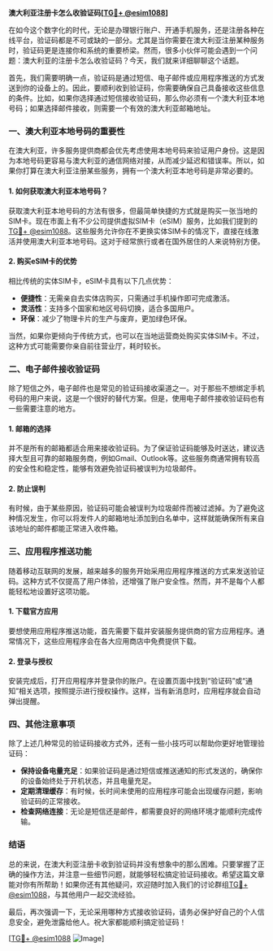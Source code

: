 **澳大利亚注册卡怎么收验证码[[TG💪+ @esim1088](https://t.me/s/esim1088)]**

在如今这个数字化的时代，无论是办理银行账户、开通手机服务，还是注册各种在线平台，验证码都是不可或缺的一部分。尤其是当你需要在澳大利亚注册某种服务时，验证码更是连接你和系统的重要桥梁。然而，很多小伙伴可能会遇到一个问题：澳大利亚的注册卡怎么收验证码？今天，我们就来详细聊聊这个话题。

首先，我们需要明确一点，验证码是通过短信、电子邮件或应用程序推送的方式发送到你的设备上的。因此，要顺利收到验证码，你需要确保自己具备接收这些信息的条件。比如，如果你选择通过短信接收验证码，那么你必须有一个澳大利亚本地号码；如果选择邮件接收，则需要一个有效的澳大利亚邮箱地址。

### **一、澳大利亚本地号码的重要性**

在澳大利亚，许多服务提供商都会优先考虑使用本地号码来验证用户身份。这是因为本地号码更容易与澳大利亚的通信网络对接，从而减少延迟和错误率。所以，如果你打算在澳大利亚注册某些服务，拥有一个澳大利亚本地号码是非常必要的。

#### **1. 如何获取澳大利亚本地号码？**

获取澳大利亚本地号码的方法有很多，但最简单快捷的方式就是购买一张当地的SIM卡。现在市面上有不少公司提供虚拟SIM卡（eSIM）服务，比如我们提到的[TG💪+ @esim1088](https://t.me/s/esim1088)。这些服务允许你在不更换实体SIM卡的情况下，直接在线激活并使用澳大利亚本地号码。这对于经常旅行或者在国外居住的人来说特别方便。

#### **2. 购买eSIM卡的优势**

相比传统的实体SIM卡，eSIM卡具有以下几点优势：

- **便捷性**：无需亲自去实体店购买，只需通过手机操作即可完成激活。
- **灵活性**：支持多个国家和地区号码切换，适合多国用户。
- **环保**：减少了物理卡片的生产与废弃，更加绿色环保。

当然，如果你更倾向于传统方式，也可以在当地运营商处购买实体SIM卡。不过，这种方式可能需要你亲自前往营业厅，耗时较长。

### **二、电子邮件接收验证码**

除了短信之外，电子邮件也是常见的验证码接收渠道之一。对于那些不想绑定手机号码的用户来说，这是一个很好的替代方案。但是，使用电子邮件接收验证码也有一些需要注意的地方。

#### **1. 邮箱的选择**

并不是所有的邮箱都适合用来接收验证码。为了保证验证码能够及时送达，建议选择大型且可靠的邮箱服务商，例如Gmail、Outlook等。这些服务商通常拥有较高的安全性和稳定性，能够有效避免验证码被误判为垃圾邮件。

#### **2. 防止误判**

有时候，由于某些原因，验证码可能会被误判为垃圾邮件而被过滤掉。为了避免这种情况发生，你可以将发件人的邮箱地址添加到白名单中，这样就能确保所有来自该地址的邮件都能正常进入收件箱。

### **三、应用程序推送功能**

随着移动互联网的发展，越来越多的服务开始采用应用程序推送的方式来发送验证码。这种方式不仅提高了用户体验，还增强了账户安全性。然而，并不是每个人都能轻松地设置好这项功能。

#### **1. 下载官方应用**

要想使用应用程序推送功能，首先需要下载并安装服务提供商的官方应用程序。通常情况下，这些应用程序会在各大应用商店中免费提供下载。

#### **2. 登录与授权**

安装完成后，打开应用程序并登录你的账户。在设置页面中找到“验证码”或“通知”相关选项，按照提示进行授权操作。这样，当有新消息时，应用程序就会自动弹出提醒。

### **四、其他注意事项**

除了上述几种常见的验证码接收方式外，还有一些小技巧可以帮助你更好地管理验证码：

- **保持设备电量充足**：如果验证码是通过短信或推送通知的形式发送的，确保你的设备始终处于开机状态，并且电量充足。
- **定期清理缓存**：有时候，长时间未使用的应用程序可能会出现缓存问题，影响验证码的正常接收。
- **检查网络连接**：无论是短信还是邮件，都需要良好的网络环境才能顺利完成传输。

### **结语**

总的来说，在澳大利亚注册卡收到验证码并没有想象中的那么困难。只要掌握了正确的操作方法，并注意一些细节问题，就能够轻松搞定验证码接收。希望这篇文章能对你有所帮助！如果你还有其他疑问，欢迎随时加入我们的讨论群组[TG💪+ @esim1088](https://t.me/s/esim1088)，与其他用户一起交流经验。

最后，再次强调一下，无论采用哪种方式接收验证码，请务必保护好自己的个人信息安全，避免泄露给他人。祝大家都能顺利搞定验证码！

[[TG💪+ @esim1088](https://t.me/s/esim1088) ![Image](https://i.postimg.cc/4NQfJmqS/Snipaste-2025-05-13-00-14-12.png)]